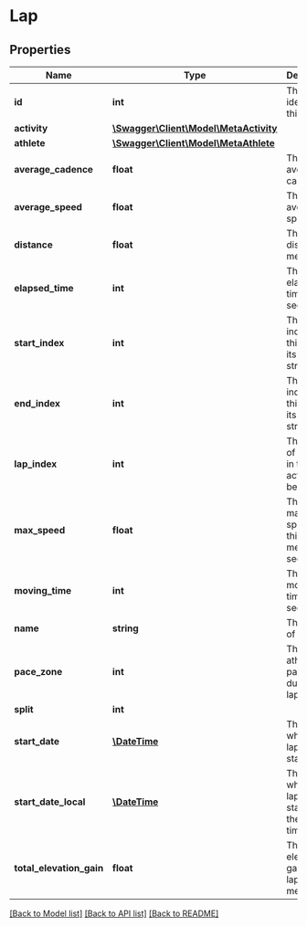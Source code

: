 # Lap

## Properties
Name | Type | Description | Notes
------------ | ------------- | ------------- | -------------
**id** | **int** | The unique identifier of this lap | [optional] 
**activity** | [**\Swagger\Client\Model\MetaActivity**](MetaActivity.md) |  | [optional] 
**athlete** | [**\Swagger\Client\Model\MetaAthlete**](MetaAthlete.md) |  | [optional] 
**average_cadence** | **float** | The lap&#x27;s average cadence | [optional] 
**average_speed** | **float** | The lap&#x27;s average speed | [optional] 
**distance** | **float** | The lap&#x27;s distance, in meters | [optional] 
**elapsed_time** | **int** | The lap&#x27;s elapsed time, in seconds | [optional] 
**start_index** | **int** | The start index of this effort in its activity&#x27;s stream | [optional] 
**end_index** | **int** | The end index of this effort in its activity&#x27;s stream | [optional] 
**lap_index** | **int** | The index of this lap in the activity it belongs to | [optional] 
**max_speed** | **float** | The maximum speed of this lat, in meters per second | [optional] 
**moving_time** | **int** | The lap&#x27;s moving time, in seconds | [optional] 
**name** | **string** | The name of the lap | [optional] 
**pace_zone** | **int** | The athlete&#x27;s pace zone during this lap | [optional] 
**split** | **int** |  | [optional] 
**start_date** | [**\DateTime**](\DateTime.md) | The time at which the lap was started. | [optional] 
**start_date_local** | [**\DateTime**](\DateTime.md) | The time at which the lap was started in the local timezone. | [optional] 
**total_elevation_gain** | **float** | The elevation gain of this lap, in meters | [optional] 

[[Back to Model list]](../../README.md#documentation-for-models) [[Back to API list]](../../README.md#documentation-for-api-endpoints) [[Back to README]](../../README.md)

